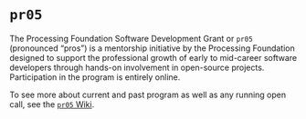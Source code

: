 # `pr05`

The Processing Foundation Software Development Grant or `pr05` (pronounced “pros”) is a mentorship initiative by the Processing Foundation designed to support the professional growth of early to mid-career software developers through hands-on involvement in open-source projects. Participation in the program is entirely online.

To see more about current and past program as well as any running open call, see the [`pr05` Wiki](https://github.com/processing/pr05-grant/wiki).
